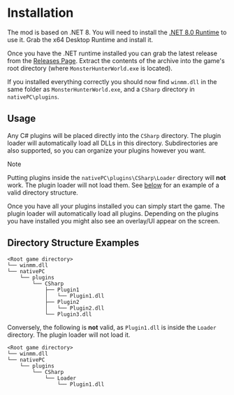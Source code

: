 # Installation
The mod is based on .NET 8. You will need to install the [.NET 8.0 Runtime](https://dotnet.microsoft.com/download/dotnet/8.0/runtime) to use it.
Grab the x64 Desktop Runtime and install it.

Once you have the .NET runtime installed you can grab the latest release from the [Releases Page](https://github.com/Fexty12573/SharpPluginLoader/releases).
Extract the contents of the archive into the game's root directory (where `MonsterHunterWorld.exe` is located).

If you installed everything correctly you should now find `winmm.dll` in the same folder as `MonsterHunterWorld.exe`, and a `CSharp` directory in `nativePC\plugins`.

## Usage
Any C# plugins will be placed directly into the `CSharp` directory. The plugin loader will automatically load all DLLs in this directory.
Subdirectories are also supported, so you can organize your plugins however you want.

> [!NOTE]
> Putting plugins inside the `nativePC\plugins\CSharp\Loader` directory will **not** work. The plugin loader will not load them.
> See [below](#directory-structure-examples) for an example of a valid directory structure.

Once you have all your plugins installed you can simply start the game. The plugin loader will automatically load all plugins.
Depending on the plugins you have installed you might also see an overlay/UI appear on the screen.

## Directory Structure Examples
```
<Root game directory>
└── winmm.dll
└── nativePC
    └── plugins
        └── CSharp
            ├── Plugin1
            │   └── Plugin1.dll
            ├── Plugin2
            │   └── Plugin2.dll
            └── Plugin3.dll
```
Conversely, the following is **not** valid, as `Plugin1.dll` is inside the `Loader` directory. The plugin loader will not load it.
```
<Root game directory>
└── winmm.dll
└── nativePC
    └── plugins
        └── CSharp
            └── Loader
                └── Plugin1.dll
```
